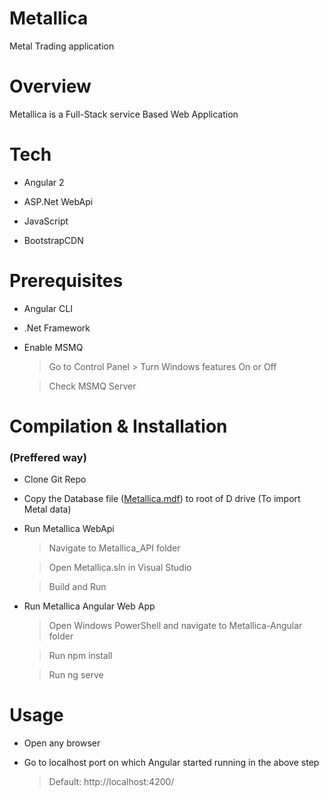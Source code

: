 # Metallica
Metal Trading application

# Overview

Metallica is a Full-Stack service Based Web Application

# Tech

  * Angular 2
  
  * ASP.Net WebApi
  
  * JavaScript
  
  * BootstrapCDN

# Prerequisites

- Angular CLI

- .Net Framework

- Enable MSMQ

  > Go to Control Panel > Turn Windows features On or Off
  
  > Check MSMQ Server

# Compilation & Installation

### (Preffered way)

- Clone Git Repo

- Copy the Database file ([Metallica.mdf][DbFile]) to root of D drive (To import Metal data)

- Run Metallica WebApi

  > Navigate to Metallica_API folder
  
  > Open Metallica.sln in Visual Studio
  
  > Build and Run
  
- Run Metallica Angular Web App

  > Open Windows PowerShell and navigate to Metallica-Angular folder
  
  > Run npm install
  
  > Run ng serve
  
# Usage

- Open any browser

- Go to localhost port on which Angular started running in the above step
  > Default: http://localhost:4200/
  
[git-repo-url]: <https://github.com/joemccann/dillinger.git>
[DbFile]: <https://drive.google.com/open?id=1CA_-htAkC6yzSkkUdDQLm5GOok0L07kh>
